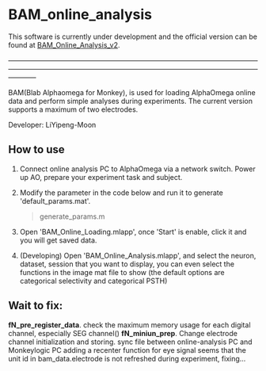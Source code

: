 # BAM_online_analysis

This software is currently under development and the official version can be found at [BAM_Online_Analysis_v2](https://github.com/liyipeng-moon/BAM_Online_Analysis_v2). 


————————————————————————————————————————————————————————————————————————————

BAM(Blab Alphaomega for Monkey), is used for loading AlphaOmega online data and perform simple analyses during experiments. The current version supports a maximum of two electrodes.

Developer: LiYipeng-Moon 

## How to use

1. Connect online analysis PC to AlphaOmega via a network switch. Power up AO, prepare your experiment task and subject.
2. Modify the parameter in the code below and run it to generate 'default_params.mat'.
    >  generate_params.m

3. Open 'BAM_Online_Loading.mlapp', once 'Start' is enable, click it and you will get saved data.
   
4. (Developing) Open 'BAM_Online_Analysis.mlapp', and select the neuron, dataset, session that you want to display, you can even select the functions in the image mat file to show (the default options are categorical selectivity and categorical PSTH)
   

## Wait to fix:

__fN_pre_register_data__. check the maximum memory usage for each digital channel, especially SEG channel()
__fN_miniun_prep__. Change electrode channel initialization and storing.
sync file between online-analysis PC and Monkeylogic PC
adding a recenter function for eye signal
seems that the unit id in bam_data.electrode is not refreshed during experiment, fixing...
